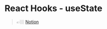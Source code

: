 # React Hooks - useState

> 👉🏼 [Notion](https://www.notion.so/xtring/React-Hooks-useState-2add06822e194bb789e803f1e316a764)
